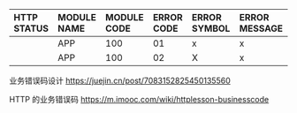 | HTTP STATUS | MODULE NAME | MODULE CODE | ERROR CODE | ERROR SYMBOL | ERROR MESSAGE |
|:------------|:------------|:------------|:-----------|:-------------|:--------------|
|             | APP         | 100         | 01         | x            | x             |
|             | APP         | 100         | 02         | X            | x             |

业务错误码设计
https://juejin.cn/post/7083152825450135560

HTTP 的业务错误码
https://m.imooc.com/wiki/httplesson-businesscode


